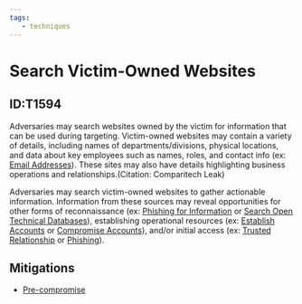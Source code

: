 ```yaml
---
tags:
   - techniques
---
```

# Search Victim-Owned Websites
## ID:T1594
Adversaries may search websites owned by the victim for information that can be used during targeting. Victim-owned websites may contain a variety of details, including names of departments/divisions, physical locations, and data about key employees such as names, roles, and contact info (ex: [Email Addresses](/mitre/techniques/T1589/002)). These sites may also have details highlighting business operations and relationships.(Citation: Comparitech Leak)

Adversaries may search victim-owned websites to gather actionable information. Information from these sources may reveal opportunities for other forms of reconnaissance (ex: [Phishing for Information](/mitre/techniques/T1598) or [Search Open Technical Databases](/mitre/techniques/T1596)), establishing operational resources (ex: [Establish Accounts](/mitre/techniques/T1585) or [Compromise Accounts](/mitre/techniques/T1586)), and/or initial access (ex: [Trusted Relationship](/mitre/techniques/T1199) or [Phishing](/mitre/techniques/T1566)).
## Mitigations
* [Pre-compromise](/mitre/mitigations/M1056)
